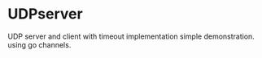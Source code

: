 # UDPserver
UDP server and client with timeout implementation simple demonstration. using go channels.

